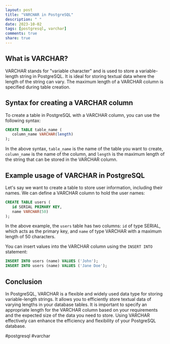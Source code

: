 ```yaml
---
layout: post
title: "VARCHAR in PostgreSQL"
description: " "
date: 2023-10-02
tags: [postgresql, varchar]
comments: true
share: true
---
```


## What is VARCHAR?

VARCHAR stands for "variable character" and is used to store a variable-length string in PostgreSQL. It is ideal for storing textual data where the length of the string can vary. The maximum length of a VARCHAR column is specified during table creation.

## Syntax for creating a VARCHAR column

To create a table in PostgreSQL with a VARCHAR column, you can use the following syntax:

```sql
CREATE TABLE table_name (
   column_name VARCHAR(length)
);
```

In the above syntax, `table_name` is the name of the table you want to create, `column_name` is the name of the column, and `length` is the maximum length of the string that can be stored in the VARCHAR column.

## Example usage of VARCHAR in PostgreSQL

Let's say we want to create a table to store user information, including their names. We can define a VARCHAR column to hold the user names:

```sql
CREATE TABLE users (
   id SERIAL PRIMARY KEY,
   name VARCHAR(50)
);
```

In the above example, the `users` table has two columns: `id` of type SERIAL, which acts as the primary key, and `name` of type VARCHAR with a maximum length of 50 characters.

You can insert values into the VARCHAR column using the `INSERT INTO` statement:

```sql
INSERT INTO users (name) VALUES ('John');
INSERT INTO users (name) VALUES ('Jane Doe');
```

## Conclusion

In PostgreSQL, VARCHAR is a flexible and widely used data type for storing variable-length strings. It allows you to efficiently store textual data of varying lengths in your database tables. It is important to specify an appropriate length for the VARCHAR column based on your requirements and the expected size of the data you need to store. Using VARCHAR effectively can enhance the efficiency and flexibility of your PostgreSQL database.

#postgresql #varchar